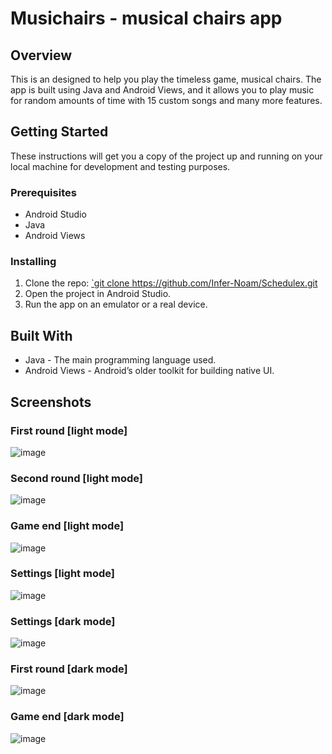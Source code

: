 # Musichairs - musical chairs app

## Overview
This is an designed to help you play the timeless game, musical chairs. The app is built using Java and Android Views, and it allows you to play music for random amounts of time with 15 custom songs and many more features.

## Getting Started
These instructions will get you a copy of the project up and running on your local machine for development and testing purposes.

### Prerequisites
- Android Studio
- Java
- Android Views
  
### Installing
1. Clone the repo: [`git clone https://github.com/Infer-Noam/Schedulex.git    ](https://github.com/Infer-Noam/Musichairs.git)
2. Open the project in Android Studio.
3. Run the app on an emulator or a real device.

## Built With
- Java - The main programming language used.
- Android Views - Android’s older toolkit for building native UI.

## Screenshots
### First round [light mode]
![image](https://github.com/Infer-Noam/Musichairs/assets/145200566/9eaaee31-1d30-436b-90b8-45828820f7a6) 
### Second round [light mode]
![image](https://github.com/Infer-Noam/Musichairs/assets/145200566/56d6b8a4-de65-4185-bfe6-b589d08c6d00)
### Game end [light mode]
![image](https://github.com/Infer-Noam/Musichairs/assets/145200566/b6eddff1-bbae-4fd7-8587-a651811726df)
### Settings [light mode]
![image](https://github.com/Infer-Noam/Musichairs/assets/145200566/1bdf787a-9e08-466e-b40c-8206d70256a5)
### Settings [dark mode]
![image](https://github.com/Infer-Noam/Musichairs/assets/145200566/18199ae8-a673-4e94-8906-693a5c570f54)
### First round [dark mode]
![image](https://github.com/Infer-Noam/Musichairs/assets/145200566/ea3da96e-cbb1-4a4a-8874-5d2ffd77f440)
### Game end [dark mode]
![image](https://github.com/Infer-Noam/Musichairs/assets/145200566/c661e52b-71b0-46b4-b3ce-48982c0776f3)
